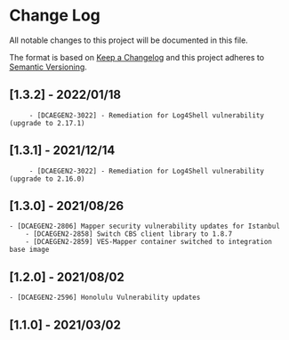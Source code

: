 # Change Log
All notable changes to this project will be documented in this file.

The format is based on [Keep a Changelog](http://keepachangelog.com/)
and this project adheres to [Semantic Versioning](http://semver.org/).

## [1.3.2] - 2022/01/18
         - [DCAEGEN2-3022] - Remediation for Log4Shell vulnerability (upgrade to 2.17.1)

## [1.3.1] - 2021/12/14
         - [DCAEGEN2-3022] - Remediation for Log4Shell vulnerability (upgrade to 2.16.0)

## [1.3.0] - 2021/08/26
	- [DCAEGEN2-2806] Mapper security vulnerability updates for Istanbul
        - [DCAEGEN2-2858] Switch CBS client library to 1.8.7 
        - [DCAEGEN2-2859] VES-Mapper container switched to integration base image


## [1.2.0] - 2021/08/02
	- [DCAEGEN2-2596] Honolulu Vulnerability updates


## [1.1.0] - 2021/03/02      
